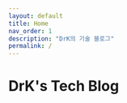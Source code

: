 ```yaml
---
layout: default
title: Home
nav_order: 1
description: "DrK의 기술 블로그"
permalink: /
---
```


# DrK's Tech Blog